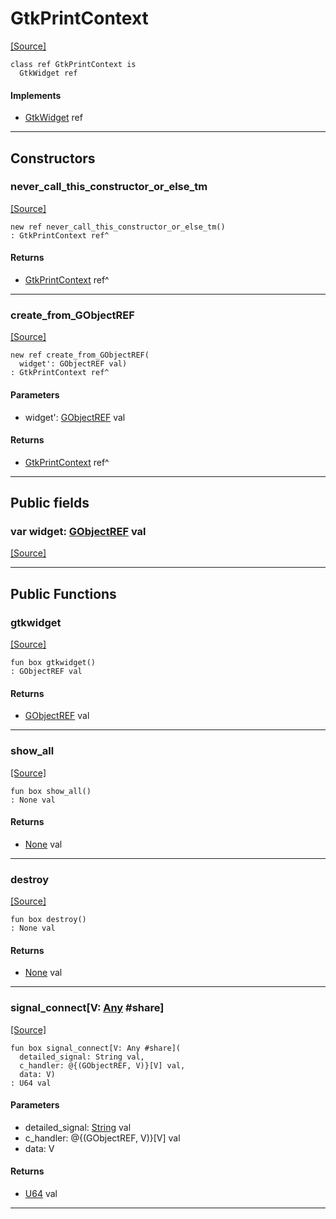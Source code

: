 # GtkPrintContext
<span class="source-link">[[Source]](src/gtk3/GtkPrintContext.md#L6)</span>
```pony
class ref GtkPrintContext is
  GtkWidget ref
```

#### Implements

* [GtkWidget](gtk3-GtkWidget.md) ref

---

## Constructors

### never_call_this_constructor_or_else_tm
<span class="source-link">[[Source]](src/gtk3/GtkPrintContext.md#L10)</span>


```pony
new ref never_call_this_constructor_or_else_tm()
: GtkPrintContext ref^
```

#### Returns

* [GtkPrintContext](gtk3-GtkPrintContext.md) ref^

---

### create_from_GObjectREF
<span class="source-link">[[Source]](src/gtk3/GtkPrintContext.md#L13)</span>


```pony
new ref create_from_GObjectREF(
  widget': GObjectREF val)
: GtkPrintContext ref^
```
#### Parameters

*   widget': [GObjectREF](gtk3-..-gobject-GObjectREF.md) val

#### Returns

* [GtkPrintContext](gtk3-GtkPrintContext.md) ref^

---

## Public fields

### var widget: [GObjectREF](gtk3-..-gobject-GObjectREF.md) val
<span class="source-link">[[Source]](src/gtk3/GtkPrintContext.md#L7)</span>



---

## Public Functions

### gtkwidget
<span class="source-link">[[Source]](src/gtk3/GtkPrintContext.md#L9)</span>


```pony
fun box gtkwidget()
: GObjectREF val
```

#### Returns

* [GObjectREF](gtk3-..-gobject-GObjectREF.md) val

---

### show_all
<span class="source-link">[[Source]](src/gtk3/GtkWidget.md#L4)</span>


```pony
fun box show_all()
: None val
```

#### Returns

* [None](builtin-None.md) val

---

### destroy
<span class="source-link">[[Source]](src/gtk3/GtkWidget.md#L10)</span>


```pony
fun box destroy()
: None val
```

#### Returns

* [None](builtin-None.md) val

---

### signal_connect\[V: [Any](builtin-Any.md) #share\]
<span class="source-link">[[Source]](src/gtk3/GtkWidget.md#L13)</span>


```pony
fun box signal_connect[V: Any #share](
  detailed_signal: String val,
  c_handler: @{(GObjectREF, V)}[V] val,
  data: V)
: U64 val
```
#### Parameters

*   detailed_signal: [String](builtin-String.md) val
*   c_handler: @{(GObjectREF, V)}[V] val
*   data: V

#### Returns

* [U64](builtin-U64.md) val

---

